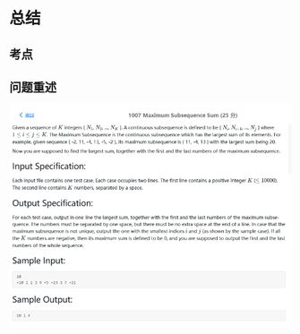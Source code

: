 # 总结
## 考点


## 问题重述
![](https://raw.githubusercontent.com/ednow/cloudimg/main/githubio/20210627125201.png)